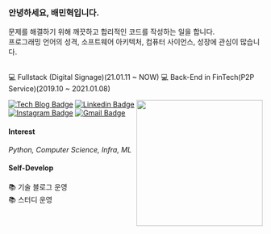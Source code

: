 ### 안녕하세요, 배민혁입니다.
문제를 해결하기 위해 깨끗하고 합리적인 코드를 작성하는 일을 합니다.<br>
프로그래밍 언어의 성격, 소프트웨어 아키텍처, 컴퓨터 사이언스, 성장에 관심이 많습니다.<br>
<br>

💻 Fullstack (Digital Signage)(21.01.11 ~ NOW)
💻 Back-End in FinTech(P2P Service)(2019.10 ~ 2021.01.08)

<img width="250" align="right" src="https://user-images.githubusercontent.com/45564139/102896559-f1185e80-44a9-11eb-83bb-bda1e2802230.png">


[![Tech Blog Badge](http://img.shields.io/badge/-Tech%20blog-black?style=flat-square&logo=github&link=https://bmh8993.github.io/)](https://bmh8993.github.io/)
[![Linkedin Badge](https://img.shields.io/badge/-LinkedIn-blue?style=flat-square&logo=Linkedin&logoColor=white&link=https://www.linkedin.com/in/bmh-dev/)](https://www.linkedin.com/in/bmh-dev/)
[![Instagram Badge](https://img.shields.io/badge/-Instagram-dd2a7b?style=flat-square&logo=instagram&logoColor=white&link=https://www.instagram.com/bae.200.ok/)](https://www.instagram.com/bae.200.ok/)
[![Gmail Badge](https://img.shields.io/badge/-Gmail-d14836?style=flat-square&logo=Gmail&logoColor=white&link=mailto:bmh8993@gmail.com)](mailto:bmh8993@gmail.com)

#### Interest
*Python, Computer Science, Infra, ML*

#### Self-Develop

📚 기술 블로그 운영<br>
📚 스터디 운영
